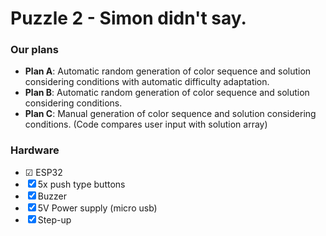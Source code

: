 # Puzzle 2 - Simon didn't say. 

### Our plans

* **Plan A**: Automatic random generation of color sequence and solution considering conditions with automatic difficulty adaptation. 
* **Plan B**: Automatic random generation of color sequence and solution considering conditions.
* **Plan C**: Manual generation of color sequence and solution considering conditions. (Code compares user input with solution array)

### Hardware
- &#9745; ESP32
- &#9746; 5x push type buttons 
- &#9746; Buzzer
- &#9746; 5V Power supply (micro usb) 
- &#9746; Step-up 


